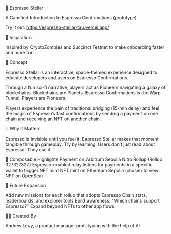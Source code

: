  🚀 Espresso Stellar

A Gamified Introduction to Espresso Confirmations (prototype)

Try it out: https://espresso-stellar-tau.vercel.app/ 

🤔 Inspiration

Inspired by CryptoZombies and Succinct Testnet to make onboarding faster and more fun

🧠 Concept

Espresso Stellar is an interactive, space-themed experience designed to educate developers and users on Espresso Confirmations.

Through a fun sci-fi narrative, players act as Pioneers navigating a galaxy of blockchains. Blockchains are Planets. Espresso Confirmations is the Warp Tunnel. Players are Pioneers.

Players experience the pain of traditional bridging (15-min delay) and feel the magic of Espresso’s fast confirmations by sending a payment on one chain and receiving an NFT on another chain.

💡 Why It Matters

Espresso is invisible until you feel it. Espresso Stellar makes that moment tangible through gameplay.
Try by learning: Users don’t just read about Espresso. They use it.

🧩 Composable Highlights
Payment on Arbitrum Sepolia Nitro Rollup (Rollup 327327327)
Espresso-enabled relay listens for payments to a specific wallet to trigger NFT mint
NFT mint on Ethereum Sepolia (chosen to view NFT on OpenSea)

🌌 Future Expansion

Add new missions for each rollup that adopts Espresso
Chain stats, leaderboards, and explorer tools
Build awareness: “Which chains support Espresso?”
Expand beyond NFTs to other app flows

🙋‍♂️ Created By

Andrew Levy, a product manager prototyping with the help of AI